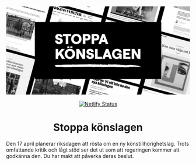 <p align="center">
  <img src="https://github.com/uchusei/stoppakonslagen/blob/da0bbb9160d71255effdff04685a38c2c0f7807b/content/stoppakonslagen-small-header.png" alt="Stoppa könslagen logo">
</p>

<p align="center">
  <a href="https://app.netlify.com/sites/stoppakonslagen/deploys">
    <img src="https://api.netlify.com/api/v1/badges/3669df7d-a1cb-48fa-afcf-86ee868f95a5/deploy-status" alt="Netlify Status">
  </a>
</p>


<h1 align="center">Stoppa könslagen</h1>

Den 17 april planerar riksdagen att rösta om en ny könstillhörighetslag. Trots omfattande kritik och lågt stöd ser det ut som att regeringen kommer att godkänna den.
Du har makt att påverka deras beslut.
</div>
